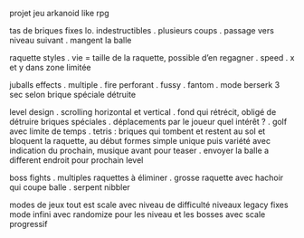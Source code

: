 projet jeu arkanoid like rpg

tas de briques fixes
lo. indestructibles
. plusieurs coups
. passage vers niveau suivant
. mangent la balle

raquette styles
. vie = taille de la raquette, possible d’en regagner
. speed
. x et y dans zone limitée 

juballs effects
. multiple
. fire perforant
. fussy
. fantom
. mode berserk 3 sec selon brique spéciale détruite

level design
. scrolling horizontal et vertical
. fond qui rétrécit, obligé de détruire briques spéciales
. déplacements par le joueur quel intérêt ?
. golf avec limite de temps
. tetris : briques qui tombent et restent au sol et bloquent la raquette, au début formes simple unique puis variété avec indication du prochain, musique avant pour teaser
. envoyer la balle a different endroit pour prochain level

boss fights
. multiples raquettes à éliminer
. grosse raquette avec hachoir qui coupe balle
. serpent nibbler

modes de jeux
tout est scale avec niveau de difficulté
niveaux legacy fixes
mode infini avec randomize pour les niveau et les bosses avec scale progressif


